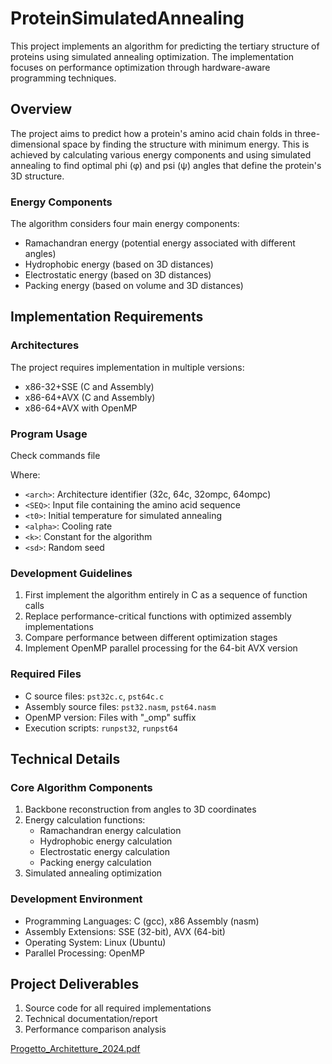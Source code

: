 # ProteinSimulatedAnnealing

This project implements an algorithm for predicting the tertiary structure of proteins using simulated annealing optimization. The implementation focuses on performance optimization through hardware-aware programming techniques.

## Overview

The project aims to predict how a protein's amino acid chain folds in three-dimensional space by finding the structure with minimum energy. This is achieved by calculating various energy components and using simulated annealing to find optimal phi (φ) and psi (ψ) angles that define the protein's 3D structure.

### Energy Components
The algorithm considers four main energy components:
- Ramachandran energy (potential energy associated with different angles)
- Hydrophobic energy (based on 3D distances)
- Electrostatic energy (based on 3D distances)
- Packing energy (based on volume and 3D distances)

## Implementation Requirements

### Architectures
The project requires implementation in multiple versions:
- x86-32+SSE (C and Assembly)
- x86-64+AVX (C and Assembly)
- x86-64+AVX with OpenMP

### Program Usage
Check commands file

Where:
- `<arch>`: Architecture identifier (32c, 64c, 32ompc, 64ompc)
- `<SEQ>`: Input file containing the amino acid sequence
- `<t0>`: Initial temperature for simulated annealing
- `<alpha>`: Cooling rate
- `<k>`: Constant for the algorithm
- `<sd>`: Random seed

### Development Guidelines
1. First implement the algorithm entirely in C as a sequence of function calls
2. Replace performance-critical functions with optimized assembly implementations
3. Compare performance between different optimization stages
4. Implement OpenMP parallel processing for the 64-bit AVX version

### Required Files
- C source files: `pst32c.c`, `pst64c.c`
- Assembly source files: `pst32.nasm`, `pst64.nasm`
- OpenMP version: Files with "_omp" suffix
- Execution scripts: `runpst32`, `runpst64`

## Technical Details

### Core Algorithm Components
1. Backbone reconstruction from angles to 3D coordinates
2. Energy calculation functions:
   - Ramachandran energy calculation
   - Hydrophobic energy calculation
   - Electrostatic energy calculation
   - Packing energy calculation
3. Simulated annealing optimization

### Development Environment
- Programming Languages: C (gcc), x86 Assembly (nasm)
- Assembly Extensions: SSE (32-bit), AVX (64-bit)
- Operating System: Linux (Ubuntu)
- Parallel Processing: OpenMP

## Project Deliverables
1. Source code for all required implementations
2. Technical documentation/report
3. Performance comparison analysis

[Progetto_Architetture_2024.pdf](https://github.com/user-attachments/files/18458602/Progetto_Architetture_2024.pdf)
